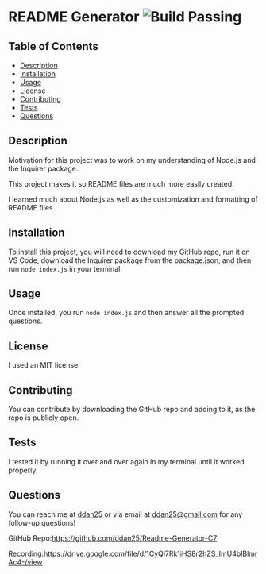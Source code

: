 # README Generator ![Build Passing](https://img.shields.io/badge/Build_Passing-green)

## Table of Contents
- [Description](#description)
- [Installation](#installation)
- [Usage](#usage)
- [License](#license)
- [Contributing](#contributing)
- [Tests](#tests)
- [Questions](#questions)

## Description
Motivation for this project was to work on my understanding of Node.js and the Inquirer package.

This project makes it so README files are much more easily created.

I learned much about Node.js as well as the customization and formatting of README files.

## Installation
To install this project, you will need to download my GitHub repo, run it on VS Code, download the Inquirer package from the package.json, and then run `node index.js` in your terminal.

## Usage
Once installed, you run `node index.js` and then answer all the prompted questions.

## License
I used an MIT license.

## Contributing
You can contribute by downloading the GitHub repo and adding to it, as the repo is publicly open.

## Tests
I tested it by running it over and over again in my terminal until it worked properly.

## Questions
You can reach me at [ddan25](https://github.com/ddan25) or via email at ddan25@gmail.com for any follow-up questions!

GitHub Repo:https://github.com/ddan25/Readme-Generator-C7

Recording:https://drive.google.com/file/d/1CyQl7Rk1iHS8r2hZS_ImU4blBlmrAc4-/view